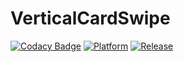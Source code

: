 # VerticalCardSwipe
[![Codacy Badge](https://api.codacy.com/project/badge/Grade/ff6146b020b042b6b7eb73ae28bd3051)](https://app.codacy.com/manual/shynline/VerticalCardSwipe?utm_source=github.com&utm_medium=referral&utm_content=shynline/VerticalCardSwipe&utm_campaign=Badge_Grade_Dashboard)
[![Platform](https://img.shields.io/badge/platform-android-green.svg)](http://developer.android.com/index.html)
[![Release](https://jitpack.io/v/shynline/VerticalCardSwipe.svg)](https://jitpack.io/#shynline/VerticalCardSwipe)
